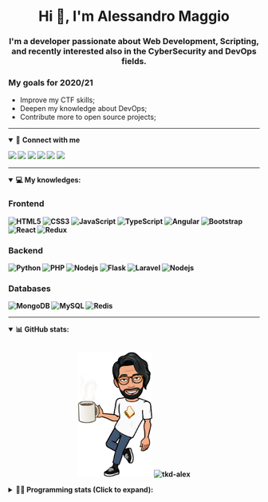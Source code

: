 <h1 align="center">Hi 👋, I'm Alessandro Maggio</h1>
<h3 align="center">I'm a developer passionate about Web Development, Scripting, and recently interested also in the CyberSecurity and DevOps fields.</h3>

### My goals for 2020/21
- Improve my CTF skills;
- Deepen my knowledge about DevOps;
- Contribute more to open source projects;

____

<details open>
<summary>🤝 <b>Connect with me<b></summary>

<p align = "center">

[<img src="https://img.shields.io/badge/twitter-1DA1F2.svg?&style=for-the-badge&logo=twitter&logoColor=white" />](https://twitter.com/TkdAxel)
[<img src ="https://img.shields.io/badge/portfolio-web-%23.svg?&style=for-the-badge&logo=&logoColor=white%22">](https://alessandromaggio.it/)
[<img src ="https://img.shields.io/badge/Telegram-1ca0f1.svg?&style=for-the-badge&logo=Telegram&logoColor=white%22&link=https://t.me/TkdAlex">](https://t.me/TkdAlex/)
[<img src="https://img.shields.io/badge/gmail-c14438.svg?&style=for-the-badge&logo=Gmail&logoColor=white&link=mailto:alex.tkd.alex@gmail.com"/>](mailto:alex.tkd.alex@gmail.com)
[<img src="https://img.shields.io/badge/linkedin-0077B5.svg?&style=for-the-badge&logo=linkedin&logoColor=white" />](https://www.linkedin.com/in/aalessandromaggio/)
[<img src = "https://img.shields.io/badge/instagram-E4405F.svg?&style=for-the-badge&logo=instagram&logoColor=white">](https://www.instagram.com/tkd_alex/)
<!--- [![Visits Badge](https://badges.pufler.dev/visits/tkd-alex/tkd-alex?style=for-the-badge&color=blue)](https://github.com/tkd-alex/tkd-alex) -->

</p>

</details>

---

<details open>
<summary>💻 <b>My knowledges</b>: </summary>

### Frontend
![HTML5](https://img.shields.io/badge/-HTML5-E34F26.svg?style=for-the-badge&logo=html5&logoColor=ffffff)
![CSS3](https://img.shields.io/badge/-CSS3-1572B6.svg?style=for-the-badge&logo=css3)
![JavaScript](https://img.shields.io/badge/-JavaScript-282C34?style=for-the-badge&logo=javascript)
![TypeScript](https://img.shields.io/badge/-TypeScript-007ACC?style=for-the-badge&logo=typescript)
![Angular](https://img.shields.io/badge/-Angular-DD0031?style=for-the-badge&logo=angular)
![Bootstrap](https://img.shields.io/badge/-Bootstrap-563D7C.svg?style=for-the-badge&logo=bootstrap)
![React](https://img.shields.io/badge/-React-282C34.svg?style=for-the-badge&logo=react&logoColor=ffffff)
![Redux](https://img.shields.io/badge/-Redux-764ABC.svg?style=for-the-badge&logo=redux)

### Backend
![Python](https://img.shields.io/badge/-Python-3776AB.svg?style=for-the-badge&logo=Python&logoColor=ffffff)
![PHP](https://img.shields.io/badge/-PHP-777BB4.svg?style=for-the-badge&logo=PHP&logoColor=ffffff)
![Nodejs](https://img.shields.io/badge/-Bash-4EAA25.svg?style=for-the-badge&logo=gnu-bash&logoColor=ffffff)
![Flask](https://img.shields.io/badge/-Flask-282C34.svg?style=for-the-badge&logo=flask)
![Laravel](https://img.shields.io/badge/-Laravel-FF2D20.svg?style=for-the-badge&logo=laravel&logoColor=ffffff)
![Nodejs](https://img.shields.io/badge/-Nodejs-339933.svg?style=for-the-badge&logo=Node.js&logoColor=ffffff)

### Databases
![MongoDB](https://img.shields.io/badge/-MongoDB-47A248?style=for-the-badge&logo=mongodb&logoColor=ffffff)
![MySQL](https://img.shields.io/badge/-MySQL-4479A1?style=for-the-badge&logo=mysql&logoColor=ffffff)
![Redis](https://img.shields.io/badge/-Redis-DC382D?style=for-the-badge&logo=Redis&logoColor=ffffff)

</details>

---

<details open>
 <summary>📊 <b>GitHub stats</b>: </summary>

<br>

<p align = "center">
    <img src="https://raw.githubusercontent.com/Tkd-Alex/tkd-alex/master/images/321517cd-ff68-41a7-b0d1-e765680568a7-8b6448d9-c944-4146-b633-adbdd25cb471-v1.png" height="250" />
    <img src="https://github-readme-stats.vercel.app/api?username=tkd-alex&show_icons=true&count_private=true&hide_border=true&line_height=25" alt="tkd-alex">
</p>

</design>

<details>
 <summary>👨‍💻 <b>Programming stats (Click to expand)</b>: </summary>
 
<!--START_SECTION:waka-->
**I'm an Early 🐤** 

```text
🌞 Morning    232 commits    █████░░░░░░░░░░░░░░░░░░░░   20.37% 
🌆 Daytime    457 commits    ██████████░░░░░░░░░░░░░░░   40.12% 
🌃 Evening    414 commits    █████████░░░░░░░░░░░░░░░░   36.35% 
🌙 Night      36 commits     ░░░░░░░░░░░░░░░░░░░░░░░░░   3.16%

```
📅 **I'm Most Productive on Wednesday** 

```text
Monday       167 commits    ███░░░░░░░░░░░░░░░░░░░░░░   14.66% 
Tuesday      194 commits    ████░░░░░░░░░░░░░░░░░░░░░   17.03% 
Wednesday    220 commits    ████░░░░░░░░░░░░░░░░░░░░░   19.32% 
Thursday     162 commits    ███░░░░░░░░░░░░░░░░░░░░░░   14.22% 
Friday       195 commits    ████░░░░░░░░░░░░░░░░░░░░░   17.12% 
Saturday     90 commits     ██░░░░░░░░░░░░░░░░░░░░░░░   7.9% 
Sunday       111 commits    ██░░░░░░░░░░░░░░░░░░░░░░░   9.75%

```


📊 **This Week I Spent My Time On** 

```text
⌚︎ Time Zone: Europe/Rome

💬 Programming Languages: 
Kotlin                   14 hrs 21 mins      █████████░░░░░░░░░░░░░░░░   37.07% 
Python                   13 hrs 34 mins      ████████░░░░░░░░░░░░░░░░░   35.03% 
Go                       3 hrs 33 mins       ██░░░░░░░░░░░░░░░░░░░░░░░   9.16% 
Groovy                   2 hrs 4 mins        █░░░░░░░░░░░░░░░░░░░░░░░░   5.33% 
Java                     1 hr 34 mins        █░░░░░░░░░░░░░░░░░░░░░░░░   4.08%

🔥 Editors: 
Android Studio           19 hrs 27 mins      ████████████░░░░░░░░░░░░░   50.23% 
VS Code                  13 hrs 24 mins      ████████░░░░░░░░░░░░░░░░░   34.6% 
Sublime Text             5 hrs 52 mins       ███░░░░░░░░░░░░░░░░░░░░░░   15.17%

🐱‍💻 Projects: 
Search Utility           19 hrs 14 mins      ████████████░░░░░░░░░░░░░   49.65% 
COPenaghenAIO            7 hrs 50 mins       █████░░░░░░░░░░░░░░░░░░░░   20.25% 
Fuck-Package             4 hrs 57 mins       ███░░░░░░░░░░░░░░░░░░░░░░   12.8% 
Unknown Project          3 hrs 4 mins        ██░░░░░░░░░░░░░░░░░░░░░░░   7.93% 
1-CycleTLS               1 hr 19 mins        ░░░░░░░░░░░░░░░░░░░░░░░░░   3.44%

💻 Operating System: 
Linux                    38 hrs 45 mins      █████████████████████████   100.0%

```

**I Mostly Code in Python** 

```text
Python                   30 repos            ██████████░░░░░░░░░░░░░░░   40.54% 
JavaScript               12 repos            ████░░░░░░░░░░░░░░░░░░░░░   16.22% 
PHP                      5 repos             █░░░░░░░░░░░░░░░░░░░░░░░░   6.76% 
HTML                     5 repos             █░░░░░░░░░░░░░░░░░░░░░░░░   6.76% 
CSS                      5 repos             █░░░░░░░░░░░░░░░░░░░░░░░░   6.76%

```



 Last Updated on 23/01/2022 06:07:18 UTC
<!--END_SECTION:waka-->

</details>
